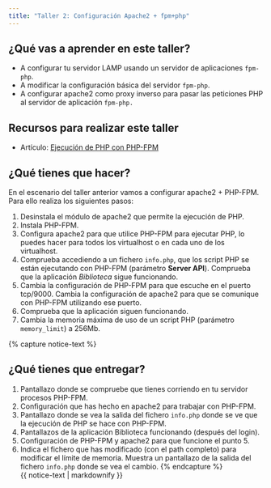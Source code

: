 ```yaml
---
title: "Taller 2: Configuración Apache2 + fpm+php"
---
```


## ¿Qué vas a aprender en este taller?

* A configurar tu servidor LAMP usando un servidor de aplicaciones `fpm-php`.
* A modificar la configuración básica del servidor `fpm-php`.
* A configurar apache2 como proxy inverso para pasar las peticiones PHP al servidor de aplicación `fpm-php.`

## Recursos para realizar este taller

* Artículo: [Ejecución de PHP con PHP-FPM](fpm.html)

## ¿Qué tienes que hacer?

En el escenario del taller anterior vamos a configurar apache2 + PHP-FPM. Para ello realiza los siguientes pasos:

1. Desinstala el módulo de apache2 que permite la ejecución de PHP.
2. Instala PHP-FPM.
3. Configura apache2 para que utilice PHP-FPM para ejecutar PHP, lo puedes hacer para todos los virtualhost o en cada uno de los virtualhost.
4. Comprueba accediendo a un fichero `info.php`, que los script PHP se están ejecutando con PHP-FPM (parámetro **Server API**). Comprueba que la aplicación *Biblioteca* sigue funcionando.
5. Cambia la configuración de PHP-FPM para que escuche en el puerto tcp/9000. Cambia la configuración de apache2 para que se comunique con PHP-FPM utilizando ese puerto.
6. Comprueba que la aplicación siguen funcionando.
7. Cambia la memoria máxima de uso de un script PHP (parámetro `memory_limit`) a 256Mb.


{% capture notice-text %}
## ¿Qué tienes que entregar?

1. Pantallazo donde se compruebe que tienes corriendo en tu servidor procesos PHP-FPM. 
2. Configuración que has hecho en apache2 para trabajar con PHP-FPM.
3. Pantallazo donde se vea la salida del fichero `info.php` donde se ve que la ejecución de PHP se hace con PHP-FPM.
4. Pantallazos de la aplicación Biblioteca funcionando (después del login).
5. Configuración de PHP-FPM y apache2 para que funcione el punto 5.
6. Indica el fichero que has modificado (con el path completo) para modificar el límite de memoria. Muestra un pantallazo de la salida del fichero `info.php` donde se vea el cambio.
{% endcapture %}<div class="notice--info">{{ notice-text | markdownify }}</div>
